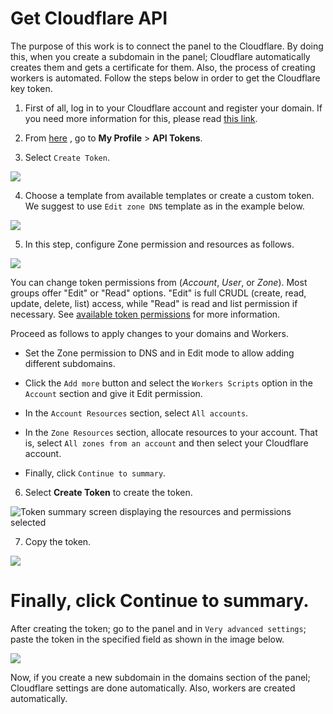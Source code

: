 
# Get Cloudflare API

The purpose of this work is to connect the panel to the Cloudflare. By doing this, when you create a subdomain in the panel; Cloudflare automatically creates them and gets a certificate for them. Also, the process of creating workers is automated. Follow the steps below in order to get the Cloudflare key token.

1. First of all, log in to your Cloudflare account and register your domain. If you need more information for this, please read [this link](/manager/wiki/Domain-types-and-how-to-register-them).

2.  From [here](https://dash.cloudflare.com/profile/api-tokens/) , go to **My Profile** > **API Tokens**.
    
3.  Select `Create Token`.

![](https://user-images.githubusercontent.com/125398461/234880340-5f1abcac-9f10-46eb-bb19-204546e3c453.png)

    
4. Choose a template from available templates or create a custom token. We suggest to use `Edit zone DNS` template as in the example below.

![](https://user-images.githubusercontent.com/125398461/234880943-80462114-58bd-48df-baef-2addfc740062.png)
    
5. In this step, configure Zone permission and resources as follows.
   
![](https://user-images.githubusercontent.com/125398461/235046796-2ea8d0ed-4fe4-4060-ae55-683c9d2c0e7c.png)

    
You can change token permissions from (_Account_, _User_, or _Zone_). Most groups offer "Edit" or "Read" options. "Edit" is full CRUDL (create, read, update, delete, list) access, while "Read" is read and list permission if necessary. See [available token permissions](https://github.com/fundamentals/api/reference/permissions/) for more information.

Proceed as follows to apply changes to your domains and Workers.

* Set the Zone permission to DNS and in Edit mode to allow adding different subdomains.

* Click the `Add more` button and select the `Workers Scripts` option in the `Account` section and give it Edit permission.

* In the `Account Resources` section, select `All accounts`.

* In the `Zone Resources` section, allocate resources to your account. That is, select `All zones from an account` and then select your Cloudflare account.

* Finally, click `Continue to summary`.
    
6. Select **Create Token** to create the token.

![Token summary screen displaying the resources and permissions selected](https://user-images.githubusercontent.com/114227601/229592071-3faf93c3-b246-4a08-823b-4680a3a4cf5e.png)
    
7.  Copy the token.

![](https://user-images.githubusercontent.com/125398461/234892482-293f7505-5c94-4564-b0d6-3337fd435e7c.png)

# Finally, click Continue to summary.

After creating the token; go to the panel and in `Very advanced settings`; paste the token in the specified field as shown in the image below.

![](https://user-images.githubusercontent.com/125398461/235085172-4a076a7f-5a93-4fce-b572-829608b9609f.png)

Now, if you create a new subdomain in the domains section of the panel; Cloudflare settings are done automatically. Also, workers are created automatically.
